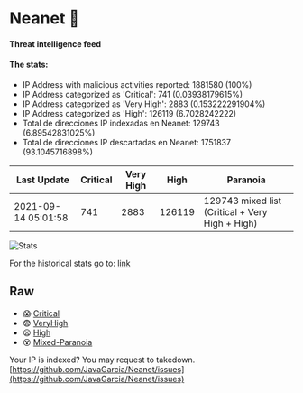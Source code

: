 # Neanet :hocho:
#### Threat intelligence feed
#### The stats:

- IP Address with malicious activities reported: 1881580 (100%)
- IP Address categorized as 'Critical':  741 (0.03938179615%)
- IP Address categorized as 'Very High':  2883 (0.153222291904%)
- IP Address categorized as 'High':  126119 (6.7028242222)
- Total de direcciones IP indexadas en Neanet:  129743 (6.89542831025%)
- Total de direcciones IP descartadas en Neanet:  1751837 (93.1045716898%)

| Last Update | Critical | Very High | High | Paranoia |
| --- | --- | --- | --- | --- |
| 2021-09-14 05:01:58 | 741 | 2883 | 126119 | 129743 mixed list (Critical + Very High + High)|

![Stats](https://docs.google.com/spreadsheets/d/e/2PACX-1vSnaNMIXVabIpDJjufMlzH7poXnshF3mgd8Is1g9ytUEzVsP5my4Trn8f-xkoLLQ38xpL3HtmUexLo6/pubchart?oid=501124687&format=image)

For the historical stats go to: [link](/stats.csv)
## Raw
- :scream: [Critical](https://raw.githubusercontent.com/JavaGarcia/Neanet/master/blacklists/neanet_critical.txt)
- :fearful: [VeryHigh](https://raw.githubusercontent.com/JavaGarcia/Neanet/master/blacklists/neanet_veryHigh.txtt)
- :frowning: [High](https://raw.githubusercontent.com/JavaGarcia/Neanet/master/blacklists/neanet_high.txt)
- :dizzy_face: [Mixed-Paranoia](https://raw.githubusercontent.com/JavaGarcia/Neanet/master/blacklists/neanet_all.txt)


Your IP is indexed? You may request to takedown. [https://github.com/JavaGarcia/Neanet/issues](https://github.com/JavaGarcia/Neanet/issues)

















































































































































































































































































































































































































































































































































































































































































































































































































































































































































































































































































































































































































































































































































































































































































































































































































































































































































































































































































































































































































































































































































































































































































































































































































































































































































































































































































































































































































































































































































































































































































































































































































































































































































































































































































































































































































































































































































































































































































































































































































































































































































































































































































































































































































































































































































































































































































































































































































































































































































































































































































































































































































































































































































































































































































































































































































































































































































































































































































































































































































































































































































































































































































































































































































































































































































































































































































































































































































































































































































































































































































































































































































































































































































































































































































































































































































































































































































































































































































































































































































































































































































































































































































































































































































































































































































































































































































































































































































































































































































